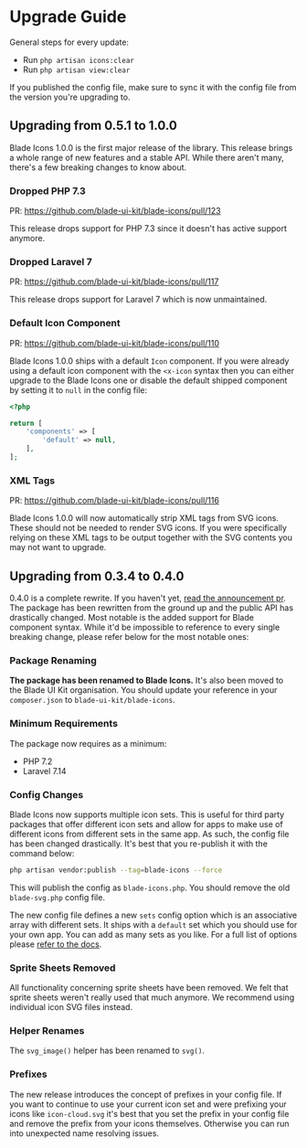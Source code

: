 # Upgrade Guide

General steps for every update:

- Run `php artisan icons:clear`
- Run `php artisan view:clear`

If you published the config file, make sure to sync it with the config file from the version you're upgrading to.

## Upgrading from 0.5.1 to 1.0.0

Blade Icons 1.0.0 is the first major release of the library. This release brings a whole range of new features and a stable API. While there aren't many, there's a few breaking changes to know about.

### Dropped PHP 7.3

PR: https://github.com/blade-ui-kit/blade-icons/pull/123

This release drops support for PHP 7.3 since it doesn't has active support anymore.

### Dropped Laravel 7

PR: https://github.com/blade-ui-kit/blade-icons/pull/117

This release drops support for Laravel 7 which is now unmaintained.

### Default Icon Component

PR: https://github.com/blade-ui-kit/blade-icons/pull/110

Blade Icons 1.0.0 ships with a default `Icon` component. If you were already using a default icon component with the `<x-icon` syntax then you can either upgrade to the Blade Icons one or disable the default shipped component by setting it to `null` in the config file:

```php
<?php

return [
    'components' => [
        'default' => null,
    ],
];
```

### XML Tags

PR: https://github.com/blade-ui-kit/blade-icons/pull/116

Blade Icons 1.0.0 will now automatically strip XML tags from SVG icons. These should not be needed to render SVG icons. If you were specifically relying on these XML tags to be output together with the SVG contents you may not want to upgrade.


## Upgrading from 0.3.4 to 0.4.0

0.4.0 is a complete rewrite. If you haven't yet, [read the announcement pr](https://github.com/blade-ui-kit/blade-icons/pull/50). The package has been rewritten from the ground up and the public API has drastically changed. Most notable is the added support for Blade component syntax. While it'd be impossible to reference to every single breaking change, please refer below for the most notable ones:

### Package Renaming

**The package has been renamed to Blade Icons.** It's also been moved to the Blade UI Kit organisation. You should update your reference in your `composer.json` to `blade-ui-kit/blade-icons`.

### Minimum Requirements

The package now requires as a minimum:

- PHP 7.2
- Laravel 7.14

### Config Changes

Blade Icons now supports multiple icon sets. This is useful for third party packages that offer different icon sets and allow for apps to make use of different icons from different sets in the same app. As such, the config file has been changed drastically. It's best that you re-publish it with the command below:

```bash
php artisan vendor:publish --tag=blade-icons --force
```

This will publish the config as `blade-icons.php`. You should remove the old `blade-svg.php` config file.

The new config file defines a new `sets` config option which is an associative array with different sets. It ships with a `default` set which you should use for your own app. You can add as many sets as you like. For a full list of options please [refer to the docs](README.md#configuration). 

### Sprite Sheets Removed

All functionality concerning sprite sheets have been removed. We felt that sprite sheets weren't really used that much anymore. We recommend using individual icon SVG files instead.

### Helper Renames

The `svg_image()` helper has been renamed to `svg()`.

### Prefixes

The new release introduces the concept of prefixes in your config file. If you want to continue to use your current icon set and were prefixing your icons like `icon-cloud.svg` it's best that you set the prefix in your config file and remove the prefix from your icons themselves. Otherwise you can run into unexpected name resolving issues.
